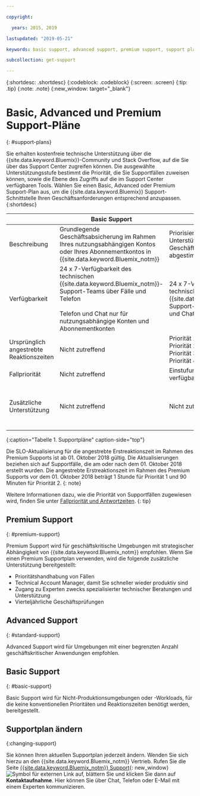 ```yaml
---

copyright:

  years: 2015, 2019 

lastupdated: "2019-05-21"

keywords: basic support, advanced support, premium support, support plans, free technical support 

subcollection: get-support

---
```



{:shortdesc: .shortdesc}
{:codeblock: .codeblock}
{:screen: .screen}
{:tip: .tip}
{:note: .note}
{:new_window: target="_blank"}

# Basic, Advanced und Premium Support-Pläne
{: #support-plans}

Sie erhalten kostenfreie technische Unterstützung über die {{site.data.keyword.Bluemix}}-Community und Stack Overflow, auf die Sie über das Support Center zugreifen können. Die ausgewählte Unterstützungsstufe bestimmt die Priorität, die Sie Supportfällen zuweisen können, sowie die Ebene des Zugriffs auf die im Support Center verfügbaren Tools. Wählen Sie einen Basic, Advanced oder Premium Support-Plan aus, um die {{site.data.keyword.Bluemix}} Support-Schnittstelle Ihren Geschäftsanforderungen entsprechend anzupassen.
{:shortdesc}

|  | Basic Support | Advanced Support | Premium Support |
|-------------|-------------|-------------|-------------|
| Beschreibung |	Grundlegende Geschäftsabsicherung im Rahmen Ihres nutzungsabhängigen Kontos oder Ihres Abonnementkontos in {{site.data.keyword.Bluemix_notm}} | Priorisierte Fallbearbeitung und Unterstützung, die auf Ihre Geschäftsanforderungen abgestimmt sind | Kundenbindung, die zur schnelleren Wertschöpfung auf Ihre Geschäftsergebnisse abgestimmt ist |
| Verfügbarkeit |24 x 7-Verfügbarkeit des technischen {{site.data.keyword.Bluemix_notm}}-Support-Teams über Fälle und Telefon<br/> <br/> Telefon und Chat nur für nutzungsabhängige Konten und Abonnementkonten | 24 x 7-Verfügbarkeit des technischen {{site.data.keyword.Bluemix_notm}}-Support-Teams über Fälle, Telefon und Chat | 24 x 7-Verfügbarkeit des technischen {{site.data.keyword.Bluemix_notm}}-Support-Teams über Fälle, Telefon und Chat |
| Ursprünglich angestrebte Reaktionszeiten | Nicht zutreffend | Priorität 1: Weniger als 1 Stunde <br/> Priorität 2: Weniger als 2 Stunden <br/> Priorität 3: Weniger als 4 Stunden <br/> Priorität 4: Weniger als 8 Stunden | Priorität 1: Weniger als 15 Minuten <br/> Priorität 2: Weniger als eine Stunde <br/> Priorität 3: Weniger als 2 Stunden <br/> Priorität 4: Weniger als 4 Stunden |
| Fallpriorität | Nicht zutreffend | Einstufung nach Fallpriorität verfügbar | Einstufung nach Fallpriorität verfügbar |
| Zusätzliche Unterstützung | Nicht zutreffend | Nicht zutreffend | Technical Account Manager zugewiesen <br/> <br/> Vierteljährliche Geschäftsprüfungen <br/><br/> Kontakt zu Experten |
{:caption="Tabelle 1. Supportpläne" caption-side="top"}

Die SLO-Aktualisierung für die angestrebte Erstreaktionszeit im Rahmen des Premium Supports ist ab 01. Oktober 2018 gültig. Die Aktualisierungen beziehen sich auf Supportfälle, die am oder nach dem 01. Oktober 2018 erstellt wurden. Die angestrebte Erstreaktionszeit im Rahmen des Premium Supports vor dem 01. Oktober 2018 beträgt 1 Stunde für Priorität 1 und 90 Minuten für Priorität 2.
{: note}

Weitere Informationen dazu, wie die Priorität von Supportfällen zugewiesen wird, finden Sie unter [Fallpriorität und Antwortzeiten](/docs/get-support?topic=get-support-support-case-severity#support-case-severity).
{: tip} 

## Premium Support
{: #premium-support}

Premium Support wird für geschäftskritische Umgebungen mit strategischer Abhängigkeit von {{site.data.keyword.Bluemix_notm}} empfohlen. Wenn Sie einen Premium Supportplan verwenden, wird die folgende zusätzliche Unterstützung bereitgestellt:
  * Prioritätshandhabung von Fällen
  * Technical Account Manager, damit Sie schneller wieder produktiv sind
  * Zugang zu Experten zwecks spezialisierter technischer Beratungen und Unterstützung
  * Vierteljährliche Geschäftsprüfungen

## Advanced Support
{: #standard-support}

Advanced Support wird für Umgebungen mit einer begrenzten Anzahl geschäftskritischer Anwendungen empfohlen.

## Basic Support
{: #basic-support}

Basic Support wird für Nicht-Produktionsumgebungen oder -Workloads, für die keine konventionellen Prioritäten und Reaktionszeiten benötigt werden, bereitgestellt.

## Supportplan ändern
{:changing-support}

Sie können Ihren aktuellen Supportplan jederzeit ändern. Wenden Sie sich hierzu an den {{site.data.keyword.Bluemix_notm}} Vertrieb. Rufen Sie die Seite [{{site.data.keyword.Bluemix_notm}} Support](https://www.ibm.com/cloud/support){: new_window} ![Symbol für externen Link](../icons/launch-glyph.svg "Symbol für externen Link") auf, blättern Sie und klicken Sie dann auf **Kontaktaufnahme**. Hier können Sie über Chat, Telefon oder E-Mail mit einem Experten kommunizieren.  


